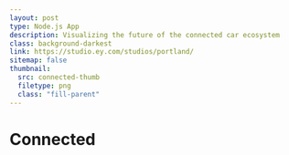 ```yaml
---
layout: post
type: Node.js App
description: Visualizing the future of the connected car ecosystem
class: background-darkest
link: https://studio.ey.com/studios/portland/
sitemap: false
thumbnail:
  src: connected-thumb
  filetype: png
  class: "fill-parent"
---
```


# Connected
